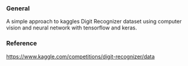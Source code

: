### General
A simple approach to kaggles Digit Recognizer dataset using computer vision and neural network with tensorflow and keras.
### Reference
https://www.kaggle.com/competitions/digit-recognizer/data
